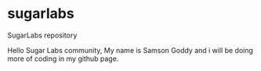 # sugarlabs
SugarLabs repository 

Hello Sugar Labs community, My name is Samson Goddy and i will be doing more of coding in my github page.
